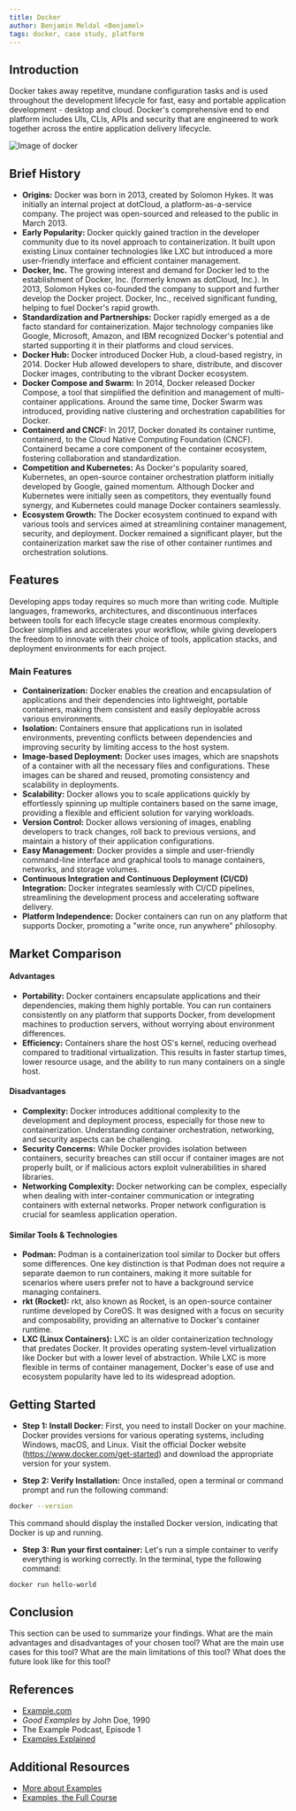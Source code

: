 ```yaml
---
title: Docker
author: Benjamin Meldal <Benjamel>
tags: docker, case study, platform
---
```


## Introduction

Docker takes away repetitve, mundane configuration tasks and is used throughout the development lifecycle for fast, easy and portable application development - desktop and cloud. Docker's comprehensive end to end platform includes UIs, CLIs, APIs and security that are engineered to work together across the entire application delivery lifecycle.

![Image of docker](https://1000logos.net/wp-content/uploads/2021/11/Docker-Logo.png)

## Brief History

- **Origins:** Docker was born in 2013, created by Solomon Hykes. It was initially an internal project at dotCloud, a platform-as-a-service company. The project was open-sourced and released to the public in March 2013.
- **Early Popularity:** Docker quickly gained traction in the developer community due to its novel approach to containerization. It built upon existing Linux container technologies like LXC but introduced a more user-friendly interface and efficient container management.
- **Docker, Inc.** The growing interest and demand for Docker led to the establishment of Docker, Inc. (formerly known as dotCloud, Inc.). In 2013, Solomon Hykes co-founded the company to support and further develop the Docker project. Docker, Inc., received significant funding, helping to fuel Docker's rapid growth.
- **Standardization and Partnerships:** Docker rapidly emerged as a de facto standard for containerization. Major technology companies like Google, Microsoft, Amazon, and IBM recognized Docker's potential and started supporting it in their platforms and cloud services.
- **Docker Hub:** Docker introduced Docker Hub, a cloud-based registry, in 2014. Docker Hub allowed developers to share, distribute, and discover Docker images, contributing to the vibrant Docker ecosystem.
- **Docker Compose and Swarm:** In 2014, Docker released Docker Compose, a tool that simplified the definition and management of multi-container applications. Around the same time, Docker Swarm was introduced, providing native clustering and orchestration capabilities for Docker.
- **Containerd and CNCF:** In 2017, Docker donated its container runtime, containerd, to the Cloud Native Computing Foundation (CNCF). Containerd became a core component of the container ecosystem, fostering collaboration and standardization.
- **Competition and Kubernetes:** As Docker's popularity soared, Kubernetes, an open-source container orchestration platform initially developed by Google, gained momentum. Although Docker and Kubernetes were initially seen as competitors, they eventually found synergy, and Kubernetes could manage Docker containers seamlessly.
- **Ecosystem Growth:** The Docker ecosystem continued to expand with various tools and services aimed at streamlining container management, security, and deployment. Docker remained a significant player, but the containerization market saw the rise of other container runtimes and orchestration solutions.

## Features

Developing apps today requires so much more than writing code. Multiple languages, frameworks, architectures, and discontinuous interfaces between tools for each lifecycle stage creates enormous complexity. Docker simplifies and accelerates your workflow, while giving developers the freedom to innovate with their choice of tools, application stacks, and deployment environments for each project.

### Main Features

- **Containerization:** Docker enables the creation and encapsulation of applications and their dependencies into lightweight, portable containers, making them consistent and easily deployable across various environments.
- **Isolation:** Containers ensure that applications run in isolated environments, preventing conflicts between dependencies and improving security by limiting access to the host system.
- **Image-based Deployment:** Docker uses images, which are snapshots of a container with all the necessary files and configurations. These images can be shared and reused, promoting consistency and scalability in deployments.
- **Scalability:** Docker allows you to scale applications quickly by effortlessly spinning up multiple containers based on the same image, providing a flexible and efficient solution for varying workloads.
- **Version Control:** Docker allows versioning of images, enabling developers to track changes, roll back to previous versions, and maintain a history of their application configurations.
- **Easy Management:** Docker provides a simple and user-friendly command-line interface and graphical tools to manage containers, networks, and storage volumes.
- **Continuous Integration and Continuous Deployment (CI/CD) Integration:** Docker integrates seamlessly with CI/CD pipelines, streamlining the development process and accelerating software delivery.
- **Platform Independence:** Docker containers can run on any platform that supports Docker, promoting a "write once, run anywhere" philosophy.

## Market Comparison

#### Advantages

- **Portability:** Docker containers encapsulate applications and their dependencies, making them highly portable. You can run containers consistently on any platform that supports Docker, from development machines to production servers, without worrying about environment differences.
- **Efficiency:** Containers share the host OS's kernel, reducing overhead compared to traditional virtualization. This results in faster startup times, lower resource usage, and the ability to run many containers on a single host.

#### Disadvantages

- **Complexity:** Docker introduces additional complexity to the development and deployment process, especially for those new to containerization. Understanding container orchestration, networking, and security aspects can be challenging.
- **Security Concerns:** While Docker provides isolation between containers, security breaches can still occur if container images are not properly built, or if malicious actors exploit vulnerabilities in shared libraries.
- **Networking Complexity:** Docker networking can be complex, especially when dealing with inter-container communication or integrating containers with external networks. Proper network configuration is crucial for seamless application operation.

#### Similar Tools & Technologies

- **Podman:** Podman is a containerization tool similar to Docker but offers some differences. One key distinction is that Podman does not require a separate daemon to run containers, making it more suitable for scenarios where users prefer not to have a background service managing containers.
- **rkt (Rocket):** rkt, also known as Rocket, is an open-source container runtime developed by CoreOS. It was designed with a focus on security and composability, providing an alternative to Docker's container runtime.
- **LXC (Linux Containers):** LXC is an older containerization technology that predates Docker. It provides operating system-level virtualization like Docker but with a lower level of abstraction. While LXC is more flexible in terms of container management, Docker's ease of use and ecosystem popularity have led to its widespread adoption.

## Getting Started

- **Step 1: Install Docker:** First, you need to install Docker on your machine. Docker provides versions for various operating systems, including Windows, macOS, and Linux. Visit the official Docker website (https://www.docker.com/get-started) and download the appropriate version for your system.

- **Step 2: Verify Installation:** Once installed, open a terminal or command prompt and run the following command:

```bash
docker --version
```

This command should display the installed Docker version, indicating that Docker is up and running.

- **Step 3: Run your first container:** Let's run a simple container to verify everything is working correctly. In the terminal, type the following command:

```bash
docker run hello-world
```

## Conclusion

This section can be used to summarize your findings. What are the main advantages and disadvantages of your chosen tool? What are the main use cases for this tool? What are the main limitations of this tool? What does the future look like for this tool?

## References

- [Example.com](https://example.com)
- _Good Examples_ by John Doe, 1990
- The Example Podcast, Episode 1
- [Examples Explained](https://youtu.be/dQw4w9WgXcQ)

## Additional Resources

- [More about Examples](https://example.com)
- [Examples, the Full Course](https://youtu.be/dQw4w9WgXcQ)
